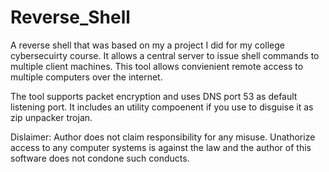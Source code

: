# Reverse_Shell
A reverse shell that was based on my a project I did for my college cybersecuirty course.
It allows a central server to issue shell commands to multiple client machines.
This tool allows convienient remote access to multiple computers over the internet.

The tool supports packet encryption and uses DNS port 53 as default listening port. It includes an utility compoenent if you use to disguise it as zip unpacker trojan. 

Dislaimer: Author does not claim responsibility for any misuse. Unathorize access to any computer systems is against the law and the author of this software does not condone such conducts. 
